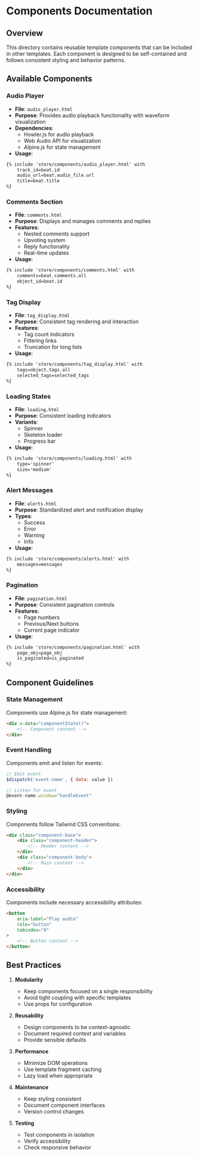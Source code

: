 # Components Documentation

## Overview
This directory contains reusable template components that can be included in other templates. Each component is designed to be self-contained and follows consistent styling and behavior patterns.

## Available Components

### Audio Player
- **File**: `audio_player.html`
- **Purpose**: Provides audio playback functionality with waveform visualization
- **Dependencies**: 
  - Howler.js for audio playback
  - Web Audio API for visualization
  - Alpine.js for state management
- **Usage**:
```html
{% include 'store/components/audio_player.html' with 
    track_id=beat.id 
    audio_url=beat.audio_file.url 
    title=beat.title 
%}
```

### Comments Section
- **File**: `comments.html`
- **Purpose**: Displays and manages comments and replies
- **Features**:
  - Nested comments support
  - Upvoting system
  - Reply functionality
  - Real-time updates
- **Usage**:
```html
{% include 'store/components/comments.html' with 
    comments=beat.comments.all 
    object_id=beat.id 
%}
```

### Tag Display
- **File**: `tag_display.html`
- **Purpose**: Consistent tag rendering and interaction
- **Features**:
  - Tag count indicators
  - Filtering links
  - Truncation for long lists
- **Usage**:
```html
{% include 'store/components/tag_display.html' with 
    tags=object.tags.all 
    selected_tags=selected_tags 
%}
```

### Loading States
- **File**: `loading.html`
- **Purpose**: Consistent loading indicators
- **Variants**:
  - Spinner
  - Skeleton loader
  - Progress bar
- **Usage**:
```html
{% include 'store/components/loading.html' with 
    type='spinner'
    size='medium' 
%}
```

### Alert Messages
- **File**: `alerts.html`
- **Purpose**: Standardized alert and notification display
- **Types**:
  - Success
  - Error
  - Warning
  - Info
- **Usage**:
```html
{% include 'store/components/alerts.html' with 
    messages=messages 
%}
```

### Pagination
- **File**: `pagination.html`
- **Purpose**: Consistent pagination controls
- **Features**:
  - Page numbers
  - Previous/Next buttons
  - Current page indicator
- **Usage**:
```html
{% include 'store/components/pagination.html' with 
    page_obj=page_obj 
    is_paginated=is_paginated 
%}
```

## Component Guidelines

### State Management
Components use Alpine.js for state management:
```html
<div x-data="componentState()">
    <!-- Component content -->
</div>
```

### Event Handling
Components emit and listen for events:
```javascript
// Emit event
$dispatch('event-name', { data: value })

// Listen for event
@event-name.window="handleEvent"
```

### Styling
Components follow Tailwind CSS conventions:
```html
<div class="component-base">
    <div class="component-header">
        <!-- Header content -->
    </div>
    <div class="component-body">
        <!-- Main content -->
    </div>
</div>
```

### Accessibility
Components include necessary accessibility attributes:
```html
<button 
    aria-label="Play audio"
    role="button"
    tabindex="0"
>
    <!-- Button content -->
</button>
```

## Best Practices

1. **Modularity**
   - Keep components focused on a single responsibility
   - Avoid tight coupling with specific templates
   - Use props for configuration

2. **Reusability**
   - Design components to be context-agnostic
   - Document required context and variables
   - Provide sensible defaults

3. **Performance**
   - Minimize DOM operations
   - Use template fragment caching
   - Lazy load when appropriate

4. **Maintenance**
   - Keep styling consistent
   - Document component interfaces
   - Version control changes

5. **Testing**
   - Test components in isolation
   - Verify accessibility
   - Check responsive behavior 